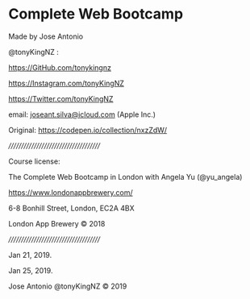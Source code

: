 # Complete Web Bootcamp

Made by Jose Antonio

@tonyKingNZ : 

https://GitHub.com/tonykingnz

https://Instagram.com/tonyKingNZ

https://Twitter.com/tonyKingNZ



email: joseant.silva@icloud.com (Apple Inc.)



Original: https://codepen.io/collection/nxzZdW/


*////////////////////////////////////*


Course license:

The Complete Web Bootcamp in London with Angela Yu (@yu_angela)

https://www.londonappbrewery.com/

6-8 Bonhill Street, 
London,
EC2A 4BX

London App Brewery © 2018


*////////////////////////////////////*


Jan 21, 2019.


Jan 25, 2019.
 
 
Jose Antonio @tonyKingNZ © 2019

